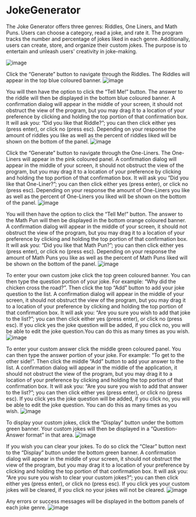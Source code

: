 # JokeGenerator
The Joke Generator offers three genres: Riddles, One Liners, and Math Puns. Users can choose a category, read a joke, and rate it. The program tracks the number and percentage of jokes liked in each genre. Additionally, users can create, store, and organize their custom jokes. The purpose is to entertain and unleash users' creativity in joke-making.

![image](https://github.com/MutazHelal/JokeGenerator/assets/42630919/99836ca6-8bad-48df-ba30-d22a5542dedb)

Click the “Generate” button to navigate through the Riddles. The Riddles will appear in the top blue coloured banner.
![image](https://github.com/MutazHelal/JokeGenerator/assets/42630919/487fecfb-447a-463b-92ca-7a2cc966c927)

You will then have the option to click the “Tell Me!” button. The answer to the riddle will then be displayed in the bottom blue coloured banner. A confirmation dialog will appear in the middle of your screen, it should not obstruct the view of the program, but you may drag it to a location of your preference by clicking and holding the top portion of that confirmation box. It will ask you: “Did you like that Riddle?”; you can then click either yes (press enter), or click no (press esc).
Depending on your response the amount of riddles you like as well as the percent of riddles liked will be shown on the bottom of the panel. 
![image](https://github.com/MutazHelal/JokeGenerator/assets/42630919/9b874e52-3cfd-4163-95ed-ba727a93e391)

Click the “Generate” button to navigate through the One-Liners. The One-Liners will appear in the pink coloured panel. A confirmation dialog will appear in the middle of your screen, it should not obstruct the view of the program, but you may drag it to a location of your preference by clicking and holding the top portion of that confirmation box. It will ask you “Did you like that One-Liner?”; you can then click either yes (press enter), or click no (press esc). Depending on your response the amount of One-Liners you like as well as the percent of One-Liners you liked will be shown on the bottom of the panel. 
![image](https://github.com/MutazHelal/JokeGenerator/assets/42630919/803ac77e-c5e0-48a4-9dab-41598c478d35)

You will then have the option to click the “Tell Me!” button. The answer to the Math Pun will then be displayed in the bottom orange coloured banner. A confirmation dialog will appear in the middle of your screen, it should not obstruct the view of the program, but you may drag it to a location of your preference by clicking and holding the top portion of that confirmation box. It will ask you: “Did you like that Math Pun?”; you can then click either yes (press enter), or click no (press esc). Depending on your response the amount of Math Puns you like as well as the percent of Math Puns liked will be shown on the bottom of the panel.
![image](https://github.com/MutazHelal/JokeGenerator/assets/42630919/22e428f3-d5c4-41ea-ba35-f64797eaef80)

To enter your own custom joke click the top green coloured banner. You can then type the question portion of your joke. For example: “Why did the chicken cross the road?”. Then click the top “Add” button to add your joke question to the list. A confirmation dialog will appear in the middle of your screen, it should not obstruct the view of the program, but you may drag it to a location of your preference by clicking and holding the top portion of that confirmation box. It will ask you: “Are you sure you wish to add that joke to the list?”; you can then click either yes (press enter), or click no (press esc). If you click yes the joke question will be added, if you click no, you will be able to edit the joke question.You can do this as many times as you wish.
![image](https://github.com/MutazHelal/JokeGenerator/assets/42630919/c1c660bf-8722-4f10-bd6a-d33929039c42)

To enter your custom answer click the middle green coloured panel. You can then type the answer portion of your joke. For example: “To get to the other side!”. Then click the middle “Add” button to add your answer to the list. A confirmation dialog will appear in the middle of the application, it should not obstruct the view of the program, but you may drag it to a location of your preference by clicking and holding the top portion of that confirmation box. It will ask you: “Are you sure you wish to add that answer to the list?”; you can then click either yes (press enter), or click no (press esc). If you click yes the joke question will be added, if you click no, you will be able to edit the joke question. You can do this as many times as you wish.
![image](https://github.com/MutazHelal/JokeGenerator/assets/42630919/2f086205-7373-48b6-af39-475c856b5bb9)

To display your custom jokes, click the “Display” button under the bottom green banner. Your custom jokes will then be displayed in a “Question-Answer format” in that area.
![image](https://github.com/MutazHelal/JokeGenerator/assets/42630919/6285823d-1d9c-4c28-b7c6-b0b504e4b29d)

If you wish you can clear your jokes. To do so click the “Clear” button next to the “Display” button under the bottom green banner. A confirmation dialog will appear in the middle of your screen, it should not obstruct the view of the program, but you may drag it to a location of your preference by clicking and holding the top portion of that confirmation box. It will ask you: “Are you sure you wish to clear your custom jokes?”; you can then click either yes (press enter), or click no (press esc). If you click yes your custom jokes will be cleared, if you click no your jokes will not be cleared.
![image](https://github.com/MutazHelal/JokeGenerator/assets/42630919/78b44ecb-69f0-4468-89f7-7b10cc120e80)

Any errors or success messages will be displayed in the bottom panels of each joke genre.
![image](https://github.com/MutazHelal/JokeGenerator/assets/42630919/fd858795-ca3e-4976-b4e0-4f48d1188535)





